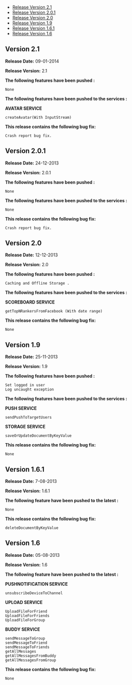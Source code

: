 * [Release Version 2.1](https://github.com/shephertz/App42_ANDROID_SDK/blob/master/Change_Log.md#version-21)
* [Release Version 2.0.1](https://github.com/shephertz/App42_ANDROID_SDK/blob/master/Change_Log.md#version-201)
* [Release Version 2.0](https://github.com/shephertz/App42_ANDROID_SDK/blob/master/Change_Log.md#version-20)
* [Release Version 1.9](https://github.com/shephertz/App42_ANDROID_SDK/blob/master/Change_Log.md#version-19)
* [Release Version 1.6.1](https://github.com/shephertz/App42_ANDROID_SDK/blob/master/Change_Log.md#version-161)
* [Release Version 1.6](https://github.com/shephertz/App42_ANDROID_SDK/blob/master/Change_Log.md#version-16)


## Version 2.1

**Release Date:** 09-01-2014 

**Release Version:** 2.1

**The following features have been pushed :**

```
None
```

**The following features have been pushed to the services :**

**AVATAR SERVICE**

```
createAvatar(With InputStream)
```
**This release contains the following bug fix:**

```
Crash report bug fix.
```

## Version 2.0.1

**Release Date:** 24-12-2013

**Release Version:** 2.0.1

**The following features have been pushed :**

```
None
```

**The following features have been pushed to the services :**

```
None
```
**This release contains the following bug fix:**

```
Crash report bug fix.
```

## Version 2.0

**Release Date:** 12-12-2013

**Release Version:** 2.0

**The following features have been pushed :**

```
Caching and Offline Storage .
```

**The following features have been pushed to the services :**

**SCOREBOARD SERVICE**

```
getTopNRankersFromFacebook (With date range)
```

**This release contains the following bug fix:**

```
None
```

## Version 1.9

**Release Date:** 25-11-2013

**Release Version:** 1.9

**The following features have been pushed :**

```
Set logged in user
Log uncaught exception
```

**The following features have been pushed to the services :**

**PUSH SERVICE**

```
sendPushToTargetUsers
```

**STORAGE SERVICE**

```
saveOrUpdateDocumentByKeyValue
```

**This release contains the following bug fix:**

```
None
```


## Version 1.6.1

**Release Date:** 7-08-2013

**Release Version:** 1.6.1

**The following feature have been pushed to the latest :**

```
None
```

**This release contains the following bug fix:**

```
deleteDocumentByKeyValue
```

## Version 1.6

**Release Date:** 05-08-2013

**Release Version:** 1.6

**The following feature have been pushed to the latest :**



**PUSHNOTIFICATION SERVICE**
```
unsubscribeDeviceToChannel
```

**UPLOAD SERVICE**

```
UploadFileForFriend
UploadFileForFriends
UploadFileForGroup
````


**BUDDY SERVICE**

```
sendMessageToGroup
sendMessageToFriend
sendMessageToFriends
getAllMessages
getAllMessagesFromBuddy
getAllMessagesFromGroup
```

**This release contains the following bug fix:**

```
None
```
